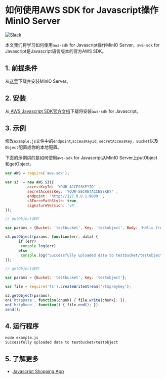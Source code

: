 # 如何使用AWS SDK for Javascript操作MinIO Server 

[![Slack](https://slack.min.io/slack?type=svg)](http://slack.minio.org.cn/questions)

本文我们将学习如何使用`aws-sdk` for Javascript操作MinIO Server。`aws-sdk` for Javascript是Javascript语言版本的官方AWS SDK。

## 1. 前提条件

从[这里](http://docs.minio.org.cn/docs/master/minio-quickstart-guide)下载并安装MinIO Server。

## 2. 安装

从[ AWS Javascript SDK官方文档](https://aws.amazon.com/sdk-for-go/)下载将安装`aws-sdk` for Javascript。

## 3. 示例

修改`example.js`文件中的`endpoint`,`accessKeyId`, `secretAccessKey`，`Bucket`以及`Object`配置成你的本地配置。

下面的示例讲的是如何使用`aws-sdk` for Javascript从MinIO Server上putObject和getObject。

```javascript
var AWS = require('aws-sdk');

var s3  = new AWS.S3({
          accessKeyId: 'YOUR-ACCESSKEYID' ,
          secretAccessKey: 'YOUR-SECRETACCESSKEY' ,
          endpoint: 'http://127.0.0.1:9000' ,
          s3ForcePathStyle: true,
          signatureVersion: 'v4'
});

// putObject操作

var params = {Bucket: 'testbucket', Key: 'testobject', Body: 'Hello from MinIO!!'};

s3.putObject(params, function(err, data) {
      if (err)
       console.log(err)
      else   
       console.log("Successfully uploaded data to testbucket/testobject");
});

// getObject操作

var params = {Bucket: 'testbucket', Key: 'testobject'};

var file = require('fs').createWriteStream('/tmp/mykey');

s3.getObject(params).
on('httpData', function(chunk) { file.write(chunk); }).
on('httpDone', function() { file.end(); }).
send();
```

## 4. 运行程序

```sh
node example.js
Successfully uploaded data to testbucket/testobject
```

## 5. 了解更多

- [Javascript Shopping App](https://github.com/minio/minio-js-store-app)